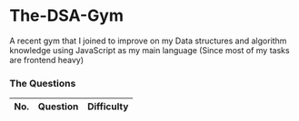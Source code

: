 # The-DSA-Gym
A recent gym that I joined to improve on my Data structures and algorithm knowledge using JavaScript as my main language (Since most of my tasks are frontend heavy)

### The Questions
| No. | Question | Difficulty |
|:-:|:-:|:-:|
